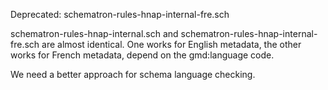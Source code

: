Deprecated: schematron-rules-hnap-internal-fre.sch

schematron-rules-hnap-internal.sch and schematron-rules-hnap-internal-fre.sch are almost identical. One works for English metadata, the other works for French metadata, depend on the gmd:language code.

We need a better approach for schema language checking.